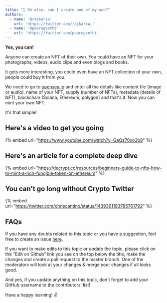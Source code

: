```yaml
---
title: "🎨 Oh also, can I create one of my own?"
authors:
  - name: '@rajkaria'
    url: 'https://twitter.com/rajkaria_'
  - name: '@paarugsethi'
    url: 'https://twitter.com/paarugsethi'
---
```


**Yes, you can!**

Anyone can create an NFT of their own. You could have an NFT for your photographs, videos, audio clips and even blogs and books.

It gets more interesting, you could even have an NFT collection of your own, people could buy it from you.

We need to go to [opensea.io](https://opensea.io/) and enter all the details like content file (image or audio), name of your NFT, supply (number of NFTs), metadata (details of NFT), blockchain (Solana, Ethereum, polygon) and that's it. Now you can mint your own NFT.

It's that simple!

## Here's a video to get you going

{% embed url="https://www.youtube.com/watch?v=GaQz70xo3b8" %}

## Here's an article for a complete deep dive

{% embed url="https://decrypt.co/resources/beginners-guide-to-nfts-how-to-mint-a-non-fungible-token-on-ethereum" %}

## You can't go long without Crypto Twitter

{% embed url="https://twitter.com/chriscantino/status/1439361193785761792" %}

## FAQs

If you have any doubts related to this topic or you have a suggestion, feel free to create an issue [here](https://github.com/SuperteamDAO/ground-zero/issues).

If you want to make edits to this topic or update the topic, please click on the "Edit on Github" link you see on the top below the title, make the changes and create a pull request to the master branch. One of the moderators will look at your changes & merge your changes if all looks good.

And yes, if you update anything on this topic, don't forget to add your GitHub username to the contributors' list!

Have a happy learning! ✌️
